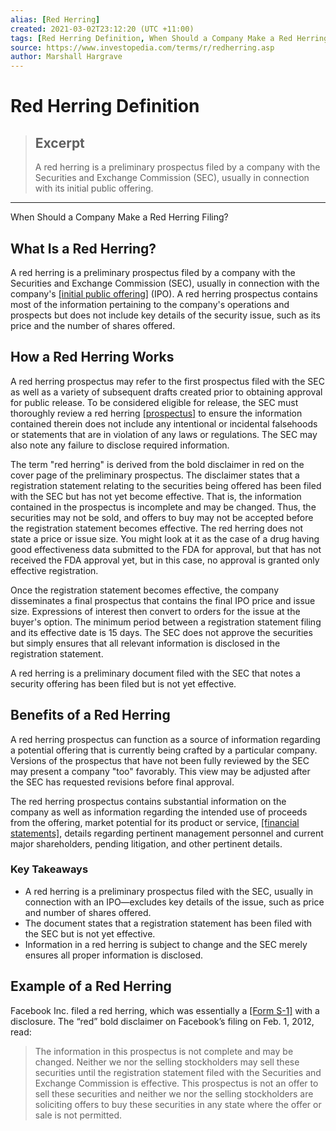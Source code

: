 ```yaml
---
alias: [Red Herring]
created: 2021-03-02T23:12:20 (UTC +11:00)
tags: [Red Herring Definition, When Should a Company Make a Red Herring Filing?]
source: https://www.investopedia.com/terms/r/redherring.asp
author: Marshall Hargrave
---
```


# Red Herring Definition

> ## Excerpt
> A red herring is a preliminary prospectus filed by a company with the Securities and Exchange Commission (SEC), usually in connection with its initial public offering.

---

When Should a Company Make a Red Herring Filing?
## What Is a Red Herring?

A red herring is a preliminary prospectus filed by a company with the Securities and Exchange Commission (SEC), usually in connection with the company's [[initial public offering]](https://www.investopedia.com/terms/i/ipo.asp) (IPO). A red herring prospectus contains most of the information pertaining to the company's operations and prospects but does not include key details of the security issue, such as its price and the number of shares offered.

## How a Red Herring Works

A red herring prospectus may refer to the first prospectus filed with the SEC as well as a variety of subsequent drafts created prior to obtaining approval for public release. To be considered eligible for release, the SEC must thoroughly review a red herring [[prospectus]](https://www.investopedia.com/terms/p/prospectus.asp) to ensure the information contained therein does not include any intentional or incidental falsehoods or statements that are in violation of any laws or regulations. The SEC may also note any failure to disclose required information.

The term "red herring" is derived from the bold disclaimer in red on the cover page of the preliminary prospectus. The disclaimer states that a registration statement relating to the securities being offered has been filed with the SEC but has not yet become effective. That is, the information contained in the prospectus is incomplete and may be changed. Thus, the securities may not be sold, and offers to buy may not be accepted before the registration statement becomes effective. The red herring does not state a price or issue size. You might look at it as the case of a drug having good effectiveness data submitted to the FDA for approval, but that has not received the FDA approval yet, but in this case, no approval is granted only effective registration.

Once the registration statement becomes effective, the company disseminates a final prospectus that contains the final IPO price and issue size. Expressions of interest then convert to orders for the issue at the buyer's option. The minimum period between a registration statement filing and its effective date is 15 days. The SEC does not approve the securities but simply ensures that all relevant information is disclosed in the registration statement.

A red herring is a preliminary document filed with the SEC that notes a security offering has been filed but is not yet effective.

## Benefits of a Red Herring

A red herring prospectus can function as a source of information regarding a potential offering that is currently being crafted by a particular company. Versions of the prospectus that have not been fully reviewed by the SEC may present a company "too" favorably. This view may be adjusted after the SEC has requested revisions before final approval.

The red herring prospectus contains substantial information on the company as well as information regarding the intended use of proceeds from the offering, market potential for its product or service, [[financial statements]](https://www.investopedia.com/terms/f/financial-statements.asp), details regarding pertinent management personnel and current major shareholders, pending litigation, and other pertinent details.

### Key Takeaways

-   A red herring is a preliminary prospectus filed with the SEC, usually in connection with an IPO—excludes key details of the issue, such as price and number of shares offered.
-   The document states that a registration statement has been filed with the SEC but is not yet effective.
-   Information in a red herring is subject to change and the SEC merely ensures all proper information is disclosed.

## Example of a Red Herring

Facebook Inc. filed a red herring, which was essentially a [[Form S-1]](https://www.investopedia.com/terms/s/sec-form-s-1.asp) with a disclosure. The “red” bold disclaimer on Facebook’s filing on Feb. 1, 2012, read:

> The information in this prospectus is not complete and may be changed. Neither we nor the selling stockholders may sell these securities until the registration statement filed with the Securities and Exchange Commission is effective. This prospectus is not an offer to sell these securities and neither we nor the selling stockholders are soliciting offers to buy these securities in any state where the offer or sale is not permitted.
